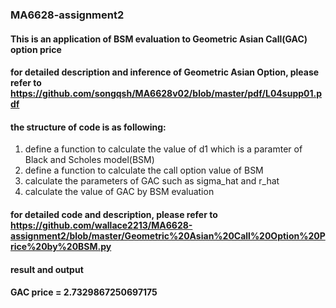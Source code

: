 ### MA6628-assignment2
#### This is an application of BSM evaluation to Geometric Asian Call(GAC) option price
#### for detailed description and inference of Geometric Asian Option, please refer to https://github.com/songqsh/MA6628v02/blob/master/pdf/L04supp01.pdf
#### the structure of code is as following:
1. define a function to calculate the value of d1 which is a paramter of Black and Scholes model(BSM) 
2. define a function to calculate the call option value of BSM
3. calculate the parameters of GAC such as sigma_hat and r_hat
4. calculate the value of GAC by BSM evaluation
#### for detailed code and description, please refer to https://github.com/wallace2213/MA6628-assignment2/blob/master/Geometric%20Asian%20Call%20Option%20Price%20by%20BSM.py
#### result and output
#### GAC price =  2.7329867250697175
